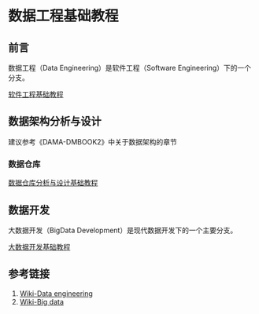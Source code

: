 # 数据工程基础教程

## 前言

数据工程（Data Engineering）是软件工程（Software Engineering）下的一个分支。

[软件工程基础教程](work/methodology/Software-Engineering/软件工程基础教程.md)

## 数据架构分析与设计

建议参考《DAMA-DMBOOK2》中关于数据架构的章节

### 数据仓库

[数据仓库分析与设计基础教程](work/methodology/Data-Engineering/Data-Development/Data-Warehouse/Analysis-and-Design/数据仓库分析与设计基础教程.md)

## 数据开发

大数据开发（BigData Development）是现代数据开发下的一个主要分支。

[大数据开发基础教程](work/methodology/Data-Engineering/Data-Development/大数据开发基础教程.md)

## 参考链接

1. [Wiki-Data engineering](https://en.wikipedia.org/wiki/Data_engineering)
2. [Wiki-Big data](https://en.wikipedia.org/wiki/Big_data)